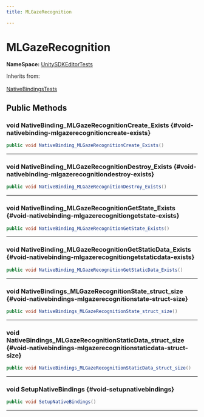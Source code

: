 ```yaml
---
title: MLGazeRecognition

---
```


# MLGazeRecognition



**NameSpace:** 
[UnitySDKEditorTests](/unity-api/api/UnitySDKEditorTests/UnitySDKEditorTests.md) 





Inherits from: <br></br>[NativeBindingsTests](/unity-api/api/UnitySDKEditorTests/UnitySDKEditorTests.NativeBindingsTests.md)




## Public Methods

### void NativeBinding_MLGazeRecognitionCreate_Exists {#void-nativebinding-mlgazerecognitioncreate-exists}

```csharp
public void NativeBinding_MLGazeRecognitionCreate_Exists()
```






-----------

### void NativeBinding_MLGazeRecognitionDestroy_Exists {#void-nativebinding-mlgazerecognitiondestroy-exists}

```csharp
public void NativeBinding_MLGazeRecognitionDestroy_Exists()
```






-----------

### void NativeBinding_MLGazeRecognitionGetState_Exists {#void-nativebinding-mlgazerecognitiongetstate-exists}

```csharp
public void NativeBinding_MLGazeRecognitionGetState_Exists()
```






-----------

### void NativeBinding_MLGazeRecognitionGetStaticData_Exists {#void-nativebinding-mlgazerecognitiongetstaticdata-exists}

```csharp
public void NativeBinding_MLGazeRecognitionGetStaticData_Exists()
```






-----------

### void NativeBindings_MLGazeRecognitionState_struct_size {#void-nativebindings-mlgazerecognitionstate-struct-size}

```csharp
public void NativeBindings_MLGazeRecognitionState_struct_size()
```






-----------

### void NativeBindings_MLGazeRecognitionStaticData_struct_size {#void-nativebindings-mlgazerecognitionstaticdata-struct-size}

```csharp
public void NativeBindings_MLGazeRecognitionStaticData_struct_size()
```






-----------

### void SetupNativeBindings {#void-setupnativebindings}

```csharp
public void SetupNativeBindings()
```






-----------

